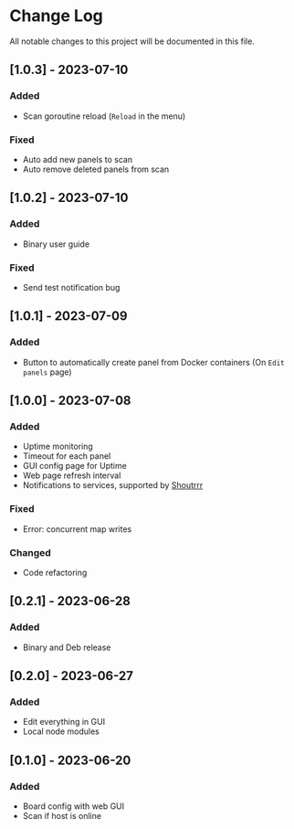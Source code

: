 
# Change Log
All notable changes to this project will be documented in this file.

## [1.0.3] - 2023-07-10
### Added
- Scan goroutine reload (`Reload` in the menu)

### Fixed
- Auto add new panels to scan
- Auto remove deleted panels from scan

## [1.0.2] - 2023-07-10
### Added
- Binary user guide
### Fixed
- Send test notification bug

## [1.0.1] - 2023-07-09
### Added
- Button to automatically create panel from Docker containers (On `Edit panels` page)

## [1.0.0] - 2023-07-08
### Added
- Uptime monitoring
- Timeout for each panel
- GUI config page for Uptime
- Web page refresh interval
- Notifications to services, supported by [Shoutrrr](https://containrrr.dev/shoutrrr/0.7/services/overview/)

### Fixed
- Error: concurrent map writes

### Changed
- Code refactoring

## [0.2.1] - 2023-06-28
### Added
- Binary and Deb release

## [0.2.0] - 2023-06-27
### Added
- Edit everything in GUI
- Local node modules

## [0.1.0] - 2023-06-20
### Added
- Board config with web GUI
- Scan if host is online

